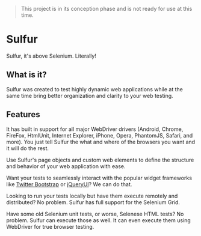 > This project is in its conception phase and is not ready for use at this time.

# Sulfur

Sulfur, it's above Selenium. Literally!

## What is it?

Sulfur was created to test highly dynamic web applications while at the same time bring better organization and clarity to your web testing. 

## Features

It has built in support for all major WebDriver drivers (Android, Chrome, FireFox, HtmlUnit, Internet Explorer, iPhone, Opera, PhantomJS, Safari, and more). You just tell Sulfur the what and where of the browsers you want and it will do the rest.

Use Sulfur's page objects and custom web elements to define the structure and behavior of your web application with ease.

Want your tests to seamlessly interact with the popular widget frameworks like [Twitter Bootstrap][1] or [jQueryUI][2]? We can do that.

Looking to run your tests locally but have them execute remotely and distributed? No problem. Sulfur has full support for the Selenium Grid.

Have some old Selenium unit tests, or worse, Selenese HTML tests? No problem. Sulfur can execute those as well. It can even execute them using WebDriver for true browser testing.

[1]: http://twitter.github.io/bootstrap/ "Twitter Bootstrap"
[2]: http://jqueryui.com/ "jQueryUI"